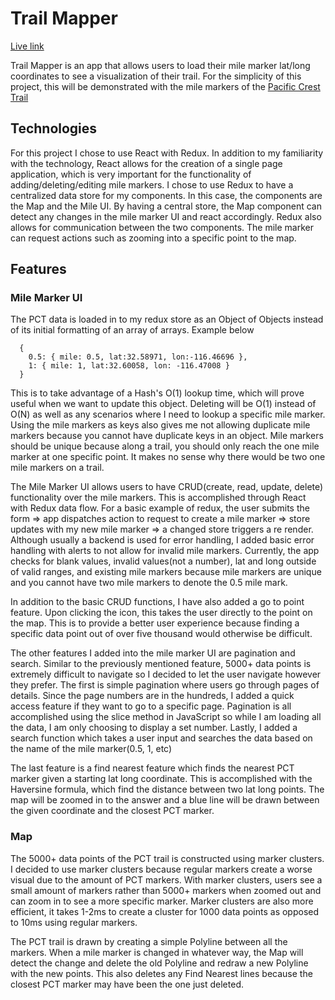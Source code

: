# Trail Mapper
[Live link](https://sincerely.github.io/yue-project/)

Trail Mapper is an app that allows users to load their mile marker lat/long coordinates to see a visualization of their trail. For the simplicity of this project, this will be demonstrated with the mile markers of the [Pacific Crest Trail](http://en.wikipedia.org/wiki/Pacific_Crest_Trail)

## Technologies
For this project I chose to use React with Redux. In addition to my familiarity with the technology, React allows for the creation of a single page application, which is very important for the functionality of adding/deleting/editing mile markers. I chose to use Redux to have a centralized data store for my components. In this case, the components are the Map and the Mile UI. By having a central store, the Map component can detect any changes in the mile marker UI and react accordingly. Redux also allows for communication between the two components. The mile marker can request actions such as zooming into a specific point to the map.  

## Features

### Mile Marker UI

The PCT data is loaded in to my redux store as an Object of Objects instead of its initial formatting of an array of arrays.
Example below
```
  {
    0.5: { mile: 0.5, lat:32.58971, lon:-116.46696 },
    1: { mile: 1, lat:32.60058, lon: -116.47008 }
  }

```
 This is to take advantage of a Hash's O(1) lookup time, which will prove useful when we want to update this object. Deleting will be O(1) instead of O(N) as well as any scenarios where I need to lookup a specific mile marker. Using the mile markers as keys also gives me not allowing duplicate mile markers because you cannot have duplicate keys in an object. Mile markers should be unique because along a trail, you should only reach the one mile marker at one specific point. It makes no sense why there would be two one mile markers on a trail.

The Mile Marker UI allows users to have CRUD(create, read, update, delete) functionality over the mile markers. This is accomplished through React with Redux data flow. For a basic example of redux, the user submits the form => app dispatches action to request to create a mile marker => store updates with my new mile marker => a changed store triggers a re render. Although usually a backend is used for error handling, I added basic error handling with alerts to not allow for invalid mile markers. Currently, the app checks for blank values, invalid values(not a number), lat and long outside of valid ranges, and existing mile markers because mile markers are unique and you cannot have two mile markers to denote the 0.5 mile mark.

In addition to the basic CRUD functions, I have also added a go to point feature. Upon clicking the icon, this takes the user directly to the point on the map. This is to provide a better user experience because finding a specific data point out of over five thousand would otherwise be difficult.

The other features I added into the mile marker UI are pagination and search. Similar to the previously mentioned feature, 5000+ data points is extremely difficult to navigate so I decided to let the user navigate however they prefer. The first is simple pagination where users go through pages of details. Since the page numbers are in the hundreds, I added a quick access feature if they want to go to a specific page. Pagination is all accomplished using the slice method in JavaScript so while I am loading all the data, I am only choosing to display a set number. Lastly, I added a search function which takes a user input and searches the data based on the name of the mile marker(0.5, 1, etc)

The last feature is a find nearest feature which finds the nearest PCT marker given a starting lat long coordinate. This is accomplished with the Haversine formula, which find the distance between two lat long points. The map will be zoomed in to the answer and a blue line will be drawn between the given coordinate and the closest PCT marker.


### Map
The 5000+ data points of the PCT trail is constructed using marker clusters. I decided to use marker clusters because regular markers create a worse visual due to the amount of PCT markers. With marker clusters, users see a small amount of markers rather than 5000+ markers when zoomed out and can zoom in to see a more specific marker.  Marker clusters are also more efficient, it takes 1-2ms to create a cluster for 1000 data points as opposed to 10ms using regular markers.

The PCT trail is drawn by creating a simple Polyline between all the markers. When a mile marker is changed in whatever way, the Map will detect the change and delete the old Polyline and redraw a new Polyline with the new points. This also deletes any Find Nearest lines because the closest PCT marker may have been the one just deleted.
